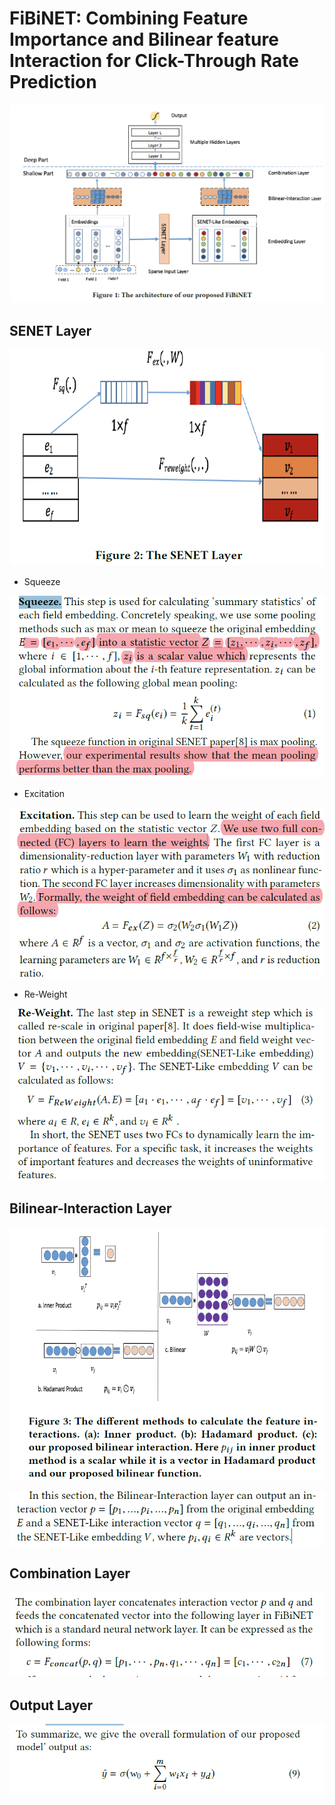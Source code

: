 # FiBiNET: Combining Feature Importance and Bilinear feature Interaction for Click-Through Rate Prediction

![image-20211226155607680](https://raw.githubusercontent.com/sxy22/notes_pic/main/image-20211226155607680.png)

## SENET Layer

![image-20211226155750054](https://raw.githubusercontent.com/sxy22/notes_pic/main/image-20211226155750054.png)

+ Squeeze

![image-20211226155856694](https://raw.githubusercontent.com/sxy22/notes_pic/main/image-20211226155856694.png)

+ Excitation

![image-20211226155933511](https://raw.githubusercontent.com/sxy22/notes_pic/main/image-20211226155933511.png)

+ Re-Weight

![image-20211226160003229](https://raw.githubusercontent.com/sxy22/notes_pic/main/image-20211226160003229.png)

## Bilinear-Interaction Layer

![image-20211226160244109](https://raw.githubusercontent.com/sxy22/notes_pic/main/image-20211226160244109.png)

![image-20211226160640029](https://raw.githubusercontent.com/sxy22/notes_pic/main/image-20211226160640029.png)

## Combination Layer

![image-20211226160727324](https://raw.githubusercontent.com/sxy22/notes_pic/main/image-20211226160727324.png)

## Output Layer

![image-20211226161454149](https://raw.githubusercontent.com/sxy22/notes_pic/main/image-20211226161454149.png)
